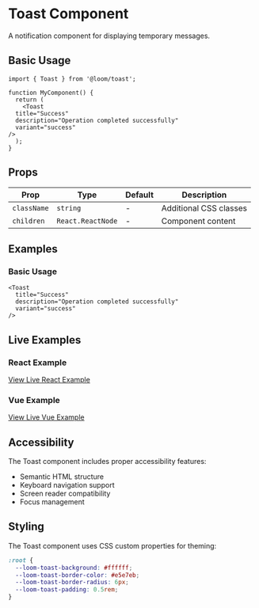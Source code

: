 # Toast Component

A notification component for displaying temporary messages.

## Basic Usage

```tsx
import { Toast } from '@loom/toast';

function MyComponent() {
  return (
    <Toast 
  title="Success"
  description="Operation completed successfully"
  variant="success"
/>
  );
}
```

## Props

| Prop | Type | Default | Description |
|------|------|---------|-------------|
| `className` | `string` | - | Additional CSS classes |
| `children` | `React.ReactNode` | - | Component content |

## Examples

### Basic Usage

```tsx
<Toast 
  title="Success"
  description="Operation completed successfully"
  variant="success"
/>
```

## Live Examples

### React Example
[View Live React Example](https://loom-css-react.vercel.app/components/toast)

### Vue Example
[View Live Vue Example](https://loom-css-vue.netlify.app/components/toast)

## Accessibility

The Toast component includes proper accessibility features:

- Semantic HTML structure
- Keyboard navigation support
- Screen reader compatibility
- Focus management

## Styling

The Toast component uses CSS custom properties for theming:

```css
:root {
  --loom-toast-background: #ffffff;
  --loom-toast-border-color: #e5e7eb;
  --loom-toast-border-radius: 6px;
  --loom-toast-padding: 0.5rem;
}
```
